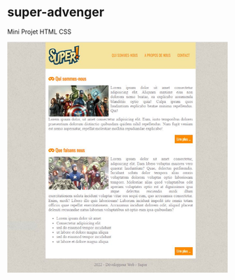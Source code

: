 # super-advenger
Mini Projet HTML CSS

![Aperçu](https://github.com/NCherfaoui/super-advenger/blob/main/SuperAdvengerResAttendu.png)
